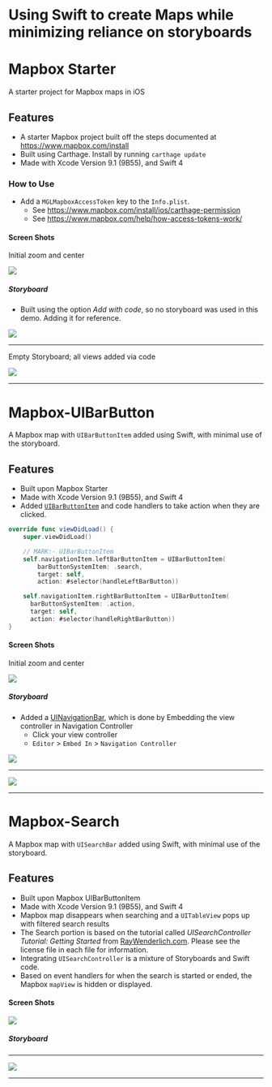 # Using Swift to create Maps while minimizing reliance on storyboards

# Mapbox Starter

A starter project for Mapbox maps in iOS

## Features
* A starter Mapbox project built off the steps documented at https://www.mapbox.com/install
* Built using Carthage.  Install by running `carthage update`
* Made with Xcode Version 9.1 (9B55), and Swift 4

### How to Use
* Add a `MGLMapboxAccessToken` key to the `Info.plist`.
  * See https://www.mapbox.com/install/ios/carthage-permission
  * See https://www.mapbox.com/help/how-access-tokens-work/


#### Screen Shots

Initial zoom and center

![](Mapbox-starter/Mapbox-starter.png)

##### Storyboard

* Built using the option *Add with code*, so no storyboard was used in this demo.  Adding it for reference.

![](Mapbox-starter/add-with-code.png)

---

Empty Storyboard; all views added via code

![](Mapbox-starter/main.storyboard.png)


---

# Mapbox-UIBarButton

A Mapbox map with `UIBarButtonItem` added using Swift, with minimal use of the storyboard.

## Features
* Built upon Mapbox Starter
* Made with Xcode Version 9.1 (9B55), and Swift 4
* Added [`UIBarButtonItem`](https://developer.apple.com/documentation/uikit/uibarbuttonsystemitem) and code handlers to take action when they are clicked.
``` Swift
override func viewDidLoad() {
    super.viewDidLoad()

    // MARK:- UIBarButtonItem
    self.navigationItem.leftBarButtonItem = UIBarButtonItem(
        barButtonSystemItem: .search,
        target: self,
        action: #selector(handleLeftBarButton))

    self.navigationItem.rightBarButtonItem = UIBarButtonItem(
      barButtonSystemItem: .action,
      target: self,
      action: #selector(handleRightBarButton))
}
```

#### Screen Shots

Initial zoom and center

![](Mapbox-UIBarButton/Mapbox-UIBarButton.png)

##### Storyboard

* Added a [UINavigationBar](https://developer.apple.com/documentation/uikit/uinavigationbar), which is done by Embedding the view controller in Navigation Controller
  * Click your view controller
  * `Editor` > `Embed In` > `Navigation Controller`

![](Mapbox-UIBarButton/Editor.Embed-in.Navigation-Controller.png)

---

![](Mapbox-UIBarButton/main.storyboard.png)

---


# Mapbox-Search

A Mapbox map with `UISearchBar` added using Swift, with minimal use of the storyboard.


## Features
* Built upon Mapbox UIBarButtonItem
* Made with Xcode Version 9.1 (9B55), and Swift 4
* Mapbox map disappears when searching and a `UITableView` pops up with filtered search results
* The Search portion is based on the tutorial called *UISearchController Tutorial: Getting Started* from [RayWenderlich.com](https://www.raywenderlich.com/157864/uisearchcontroller-tutorial-getting-started).  Please see the license file in each file for information.
* Integrating `UISearchController` is a mixture of Storyboards and Swift code.
* Based on event handlers for when the search is started or ended, the Mapbox `mapView` is hidden or displayed.


#### Screen Shots



![](Mapbox-Search/Mapbox-Search.gif)

##### Storyboard

---

![](Mapbox-Search/main.storyboard.png)

---
